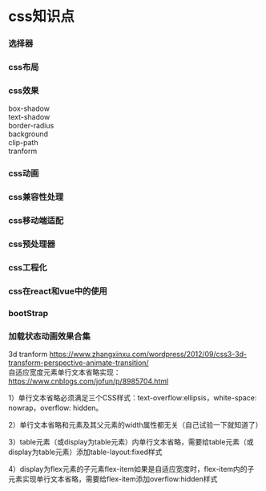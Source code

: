 # css知识点    
### 选择器    
### css布局    
### css效果    
box-shadow   
text-shadow  
border-radius   
background  
clip-path  
tranform   

### css动画   
### css兼容性处理    
### css移动端适配      
### css预处理器    
### css工程化     
### css在react和vue中的使用   
### bootStrap   
### 加载状态动画效果合集   
3d tranform <https://www.zhangxinxu.com/wordpress/2012/09/css3-3d-transform-perspective-animate-transition/>     
自适应宽度元素单行文本省略实现：<https://www.cnblogs.com/jofun/p/8985704.html>    

1）单行文本省略必须满足三个CSS样式：text-overflow:ellipsis，white-space: nowrap，overflow: hidden。

2）单行文本省略和元素及其父元素的width属性都无关（自己试验一下就知道了）

3）table元素（或display为table元素）内单行文本省略，需要给table元素（或display为table元素）添加table-layout:fixed样式

4）display为flex元素的子元素flex-item如果是自适应宽度时，flex-item内的子元素实现单行文本省略，需要给flex-item添加overflow:hidden样式 
